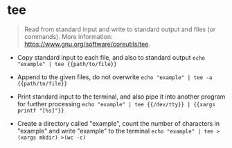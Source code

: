 # tee
> Read from standard input and write to standard output and files (or commands).
> More information: <https://www.gnu.org/software/coreutils/tee>.

- Copy standard input to each file, and also to standard output
`echo "example" | tee {{path/to/file}}`

- Append to the given files, do not overwrite
`echo "example" | tee -a {{path/to/file}}`

- Print standard input to the terminal, and also pipe it into another program for further processing
`echo "example" | tee {{/dev/tty}} | {{xargs printf "[%s]"}}`

- Create a directory called "example", count the number of characters in "example" and write "example" to the terminal
`echo "example" | tee >(xargs mkdir) >(wc -c)`
